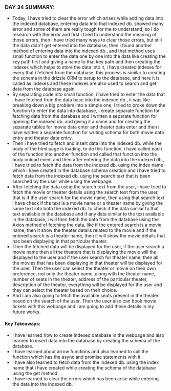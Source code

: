 ### DAY 34 SUMMARY:
- Today, i have tried to clear the error which arises while adding data into the indexed database, entering data into that indexed db. showed many error and some of them are really tough for me to understand, so i do research with the error and first i tried to understand the meaning of those errors, then i have tried many ways to clear those errors, but still the data didn't get entered into the database, then i found another method of entering data into the indexed db., and that method uses small function to enter the data one by one into the data like creating the key path first and giving a name to that key path and then creating the indexes which helps to store the data into it, i have created indexes for every that i fetched from the database, this process is similar to creating the schema in the drizzle ORM to setup to the database, and here it is called as indexes and these indexes are also used to search and get data from the database again.
- By separating code into small function, i have tried to enter the data that i have fetched from the data base into the indexed db., it was like breaking down a big problem into a simple one, i tried to broke down the function to enter the data into database, i create separate function for fetching data from the database and i written a separate function for opening the indexed db. and giving it a name and for creating the separate tables for movie data enter and theater data enter and then i have written a separate function for writing schema for both movie data entry and theater data entry.
- Then i have tried to fetch and insert data into the indexed db. while the body of the html page is loading, to do this function, i have called each of the function into another function and called that function into the body onload event and then after entering the data into the indexed db., i have tried to fetch the data from the indexed db. using the index name which i have created in the database schema creation and i have tried to fetch data from the indexed db. using the search text that is been searched by the user while using the webpage.
- After fetching the data using the search text from the user, i have tried to fetch the movie or theater details using the search text from the user, that is if the user search for the movie name, then using that search text i have check if the text is a movie name or a theater name by giving the same text into both the indexed db. to check if the data similar to that text available in the database and if any data similar to the text available in the database, i will then fetch the data from the database using the Axios method of fetching the data, like if the entered search is a movie name, then it show the theater details related to the movie and if the entered search is a theater name, then it will show the movie details that has been displaying in that particular theater.
- Then the fetched data will be displayed for the user, if the user search a movie name then all the theaters that is displaying the movie will the displayed to the user and if the user search for theater name, then all the movies that has been displaying in that theater will be displayed for the user. Then the user can select the theater or movie on their own preference, not only the theater name, along with the theater name, number of seats in the theater, address of the particular theater, description of the theater, everything will be displayed for the user and they can select the theater based on their choice. 
- And i am also going to fetch the available seats present in the theater based on the search of the user. Then the user also can book movie tickets with this webpage and i am going to add these details in my future works.

#### Key Takeaways: 
- I have learned how to create indexed database in the webpage and also learned to insert data into the database by creating the schema of the database.
- I have learned about arrow functions and also learned to call the function which has the async and promise statements with it.
- I have also learned to fetch data from the indexed db. using the index name that i have created while creating the schema of the database using the get method.
- I have learned to clear the errors which has been arise while entering the data into the indexed db.